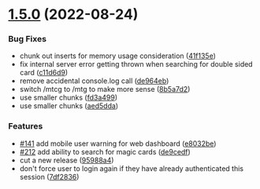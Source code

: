 # [1.5.0](https://github.com/ryanpag3/rosco/compare/v1.4.0...v1.5.0) (2022-08-24)


### Bug Fixes

* chunk out inserts for memory usage consideration ([41f135e](https://github.com/ryanpag3/rosco/commit/41f135e2d07f42b19e06a74b31090a2545f9bf7e))
* fix internal server error getting thrown when searching for double sided card ([c11d6d9](https://github.com/ryanpag3/rosco/commit/c11d6d9ce6d2aad14ba19b427f11a49dd1110e71))
* remove accidental console.log call ([de964eb](https://github.com/ryanpag3/rosco/commit/de964eb124442eb669ae4932928bca174f123b76))
* switch /mtcg to /mtg to make more sense ([8b5a7d2](https://github.com/ryanpag3/rosco/commit/8b5a7d2c3c20fbbc51b62ec017e1ca1072a53170))
* use smaller chunks ([fd3a499](https://github.com/ryanpag3/rosco/commit/fd3a4996b016a8c20e49f6a5c805c96c0afbe63c))
* use smaller chunks ([aed5dda](https://github.com/ryanpag3/rosco/commit/aed5dda88eec6803a6f24cb570b084bffd67537d))


### Features

* [#141](https://github.com/ryanpag3/rosco/issues/141) add mobile user warning for web dashboard ([e8032be](https://github.com/ryanpag3/rosco/commit/e8032be2b01c195c28d7ee176ccc3efe6eb25d1a))
* [#212](https://github.com/ryanpag3/rosco/issues/212) add ability to search for magic cards ([de9cedf](https://github.com/ryanpag3/rosco/commit/de9cedf18a97c65dabae93f286e926e2cf1ea1b4))
* cut a new release ([95988a4](https://github.com/ryanpag3/rosco/commit/95988a4458d7c7c878dceef940f729a2a1f5597f))
* don't force user to login again if they have already authenticated this session ([7df2836](https://github.com/ryanpag3/rosco/commit/7df28364915d51210913054f834ba70fa32cee2f))
